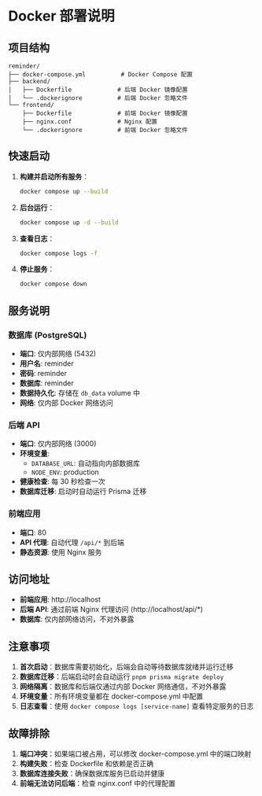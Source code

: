 # Docker 部署说明

## 项目结构

```
reminder/
├── docker-compose.yml          # Docker Compose 配置
├── backend/
│   ├── Dockerfile             # 后端 Docker 镜像配置
│   └── .dockerignore          # 后端 Docker 忽略文件
└── frontend/
    ├── Dockerfile             # 前端 Docker 镜像配置
    ├── nginx.conf             # Nginx 配置
    └── .dockerignore          # 前端 Docker 忽略文件
```

## 快速启动

1. **构建并启动所有服务**：

   ```bash
   docker compose up --build
   ```

2. **后台运行**：

   ```bash
   docker compose up -d --build
   ```

3. **查看日志**：

   ```bash
   docker compose logs -f
   ```

4. **停止服务**：
   ```bash
   docker compose down
   ```

## 服务说明

### 数据库 (PostgreSQL)

- **端口**: 仅内部网络 (5432)
- **用户名**: reminder
- **密码**: reminder
- **数据库**: reminder
- **数据持久化**: 存储在 `db_data` volume 中
- **网络**: 仅内部 Docker 网络访问

### 后端 API

- **端口**: 仅内部网络 (3000)
- **环境变量**:
  - `DATABASE_URL`: 自动指向内部数据库
  - `NODE_ENV`: production
- **健康检查**: 每 30 秒检查一次
- **数据库迁移**: 启动时自动运行 Prisma 迁移

### 前端应用

- **端口**: 80
- **API 代理**: 自动代理 `/api/*` 到后端
- **静态资源**: 使用 Nginx 服务

## 访问地址

- **前端应用**: http://localhost
- **后端 API**: 通过前端 Nginx 代理访问 (http://localhost/api/\*)
- **数据库**: 仅内部网络访问，不对外暴露

## 注意事项

1. **首次启动**：数据库需要初始化，后端会自动等待数据库就绪并运行迁移
2. **数据库迁移**：后端启动时会自动运行 `pnpm prisma migrate deploy`
3. **网络隔离**：数据库和后端仅通过内部 Docker 网络通信，不对外暴露
4. **环境变量**：所有环境变量都在 docker-compose.yml 中配置
5. **日志查看**：使用 `docker compose logs [service-name]` 查看特定服务的日志

## 故障排除

1. **端口冲突**：如果端口被占用，可以修改 docker-compose.yml 中的端口映射
2. **构建失败**：检查 Dockerfile 和依赖是否正确
3. **数据库连接失败**：确保数据库服务已启动并健康
4. **前端无法访问后端**：检查 nginx.conf 中的代理配置
